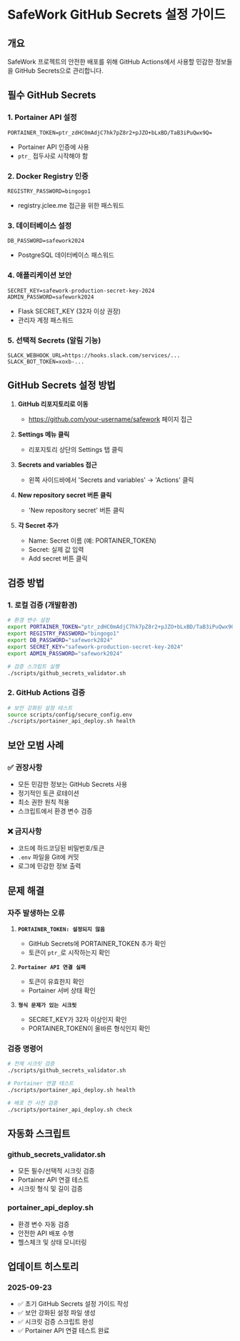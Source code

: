 # SafeWork GitHub Secrets 설정 가이드

## 개요
SafeWork 프로젝트의 안전한 배포를 위해 GitHub Actions에서 사용할 민감한 정보들을 GitHub Secrets으로 관리합니다.

## 필수 GitHub Secrets

### 1. Portainer API 설정
```
PORTAINER_TOKEN=ptr_zdHC0mAdjC7hk7pZ8r2+pJZO+bLxBD/TaB3iPuQwx9Q=
```
- Portainer API 인증에 사용
- `ptr_` 접두사로 시작해야 함

### 2. Docker Registry 인증
```
REGISTRY_PASSWORD=bingogo1
```
- registry.jclee.me 접근을 위한 패스워드

### 3. 데이터베이스 설정
```
DB_PASSWORD=safework2024
```
- PostgreSQL 데이터베이스 패스워드

### 4. 애플리케이션 보안
```
SECRET_KEY=safework-production-secret-key-2024
ADMIN_PASSWORD=safework2024
```
- Flask SECRET_KEY (32자 이상 권장)
- 관리자 계정 패스워드

### 5. 선택적 Secrets (알림 기능)
```
SLACK_WEBHOOK_URL=https://hooks.slack.com/services/...
SLACK_BOT_TOKEN=xoxb-...
```

## GitHub Secrets 설정 방법

1. **GitHub 리포지토리로 이동**
   - https://github.com/your-username/safework 페이지 접근

2. **Settings 메뉴 클릭**
   - 리포지토리 상단의 Settings 탭 클릭

3. **Secrets and variables 접근**
   - 왼쪽 사이드바에서 'Secrets and variables' → 'Actions' 클릭

4. **New repository secret 버튼 클릭**
   - 'New repository secret' 버튼 클릭

5. **각 Secret 추가**
   - Name: Secret 이름 (예: PORTAINER_TOKEN)
   - Secret: 실제 값 입력
   - Add secret 버튼 클릭

## 검증 방법

### 1. 로컬 검증 (개발환경)
```bash
# 환경 변수 설정
export PORTAINER_TOKEN="ptr_zdHC0mAdjC7hk7pZ8r2+pJZO+bLxBD/TaB3iPuQwx9Q="
export REGISTRY_PASSWORD="bingogo1"
export DB_PASSWORD="safework2024"
export SECRET_KEY="safework-production-secret-key-2024"
export ADMIN_PASSWORD="safework2024"

# 검증 스크립트 실행
./scripts/github_secrets_validator.sh
```

### 2. GitHub Actions 검증
```bash
# 보안 강화된 설정 테스트
source scripts/config/secure_config.env
./scripts/portainer_api_deploy.sh health
```

## 보안 모범 사례

### ✅ 권장사항
- 모든 민감한 정보는 GitHub Secrets 사용
- 정기적인 토큰 로테이션
- 최소 권한 원칙 적용
- 스크립트에서 환경 변수 검증

### ❌ 금지사항
- 코드에 하드코딩된 비밀번호/토큰
- `.env` 파일을 Git에 커밋
- 로그에 민감한 정보 출력

## 문제 해결

### 자주 발생하는 오류

1. **`PORTAINER_TOKEN: 설정되지 않음`**
   - GitHub Secrets에 PORTAINER_TOKEN 추가 확인
   - 토큰이 `ptr_`로 시작하는지 확인

2. **`Portainer API 연결 실패`**
   - 토큰이 유효한지 확인
   - Portainer 서버 상태 확인

3. **`형식 문제가 있는 시크릿`**
   - SECRET_KEY가 32자 이상인지 확인
   - PORTAINER_TOKEN이 올바른 형식인지 확인

### 검증 명령어
```bash
# 전체 시크릿 검증
./scripts/github_secrets_validator.sh

# Portainer 연결 테스트
./scripts/portainer_api_deploy.sh health

# 배포 전 사전 검증
./scripts/portainer_api_deploy.sh check
```

## 자동화 스크립트

### github_secrets_validator.sh
- 모든 필수/선택적 시크릿 검증
- Portainer API 연결 테스트
- 시크릿 형식 및 길이 검증

### portainer_api_deploy.sh
- 환경 변수 자동 검증
- 안전한 API 배포 수행
- 헬스체크 및 상태 모니터링

## 업데이트 히스토리

### 2025-09-23
- ✅ 초기 GitHub Secrets 설정 가이드 작성
- ✅ 보안 강화된 설정 파일 생성
- ✅ 시크릿 검증 스크립트 완성
- ✅ Portainer API 연결 테스트 완료